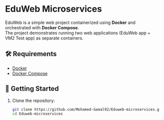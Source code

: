 # EduWeb Microservices

EduWeb is a simple web project containerized using **Docker** and orchestrated with **Docker Compose**.  
The project demonstrates running two web applications (EduWeb app + VM2 Test app) as separate containers.

## 🛠 Requirements
- [Docker](https://docs.docker.com/get-docker/)
- [Docker Compose](https://docs.docker.com/compose/)

## 🚀 Getting Started

1. Clone the repository:
   ```bash
   git clone https://github.com/Mohamed-Gamal92/Eduweb-microservices.git
   cd Eduweb-microservices
